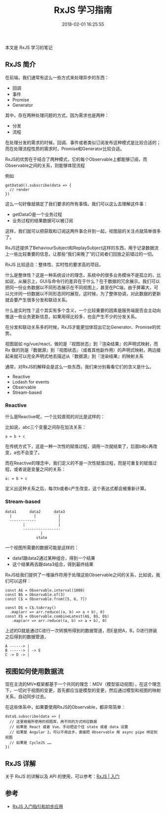﻿---
title: RxJS 学习指南
date: 2018-02-01 16:25:55
categories: coding
tags:
  - JavaScript
  - 函数式编程
  - RxJS
---

本文是 RxJS 学习的笔记

<!--more-->

## RxJS 简介

在前端，我们通常有这么一些方式来处理异步的东西：

* 回调
* 事件
* Promise
* Generator

其中，存在两种处理问题的方式，因为需求也是两种：

* 分发
* 流程

在处理分发的需求的时候，回调、事件或者类似订阅发布这种模式是比较合适的；而在处理流程性质的需求时，Promise和Generator比较合适。

RxJS的优势在于结合了两种模式，它的每个Observable上都能够订阅，而Observable之间的关系，则能够体现流程

例如

```
getDataO().subscribe(data => {
  // render
})
```

这么一句好像就搞定了我们要求的所有事情。我们可以这么去理解这件事：

* getDataO是一个业务过程
* 业务过程的结果数据可以被订阅

这样，我们就可以把获取和订阅这两件事合并到一起，视图层的关注点就简单很多了。


RxJS还提供了BehaviourSubject和ReplaySubject这样的东西，用于记录数据流上一些比较重要的信息，让那些“我们来晚了”的订阅者们回放之前错过的一切。

RxJS 比较适合：整体性、实时性的要求高的项目。

什么是整体性？这是一种系统设计的理念，系统中的很多业务模块不是孤立的，比如说，从展示上，GUI与命令行的差异在于什么？在于数据的冗余展示。我们可以把同一份业务数据以不同形态展示在不同视图上，甚至在PC端，由于屏幕大，可以允许同一份数据以不同形态同时展现，这时候，为了整体协调，对此数据的更新就会要产生很多分发和联动关系。

什么是实时性？这个其实有多个含义，一个比较重要的因素是服务端是否会主动向推送一些业务更新信息，如果用得比较多，也会产生不少的分发关系。

在分发和联动关系多的时候，RxJS才能更加体现出它比Generator、Promise的优势。

视图层如 ng/vue/react，做的是『视图状态』到『渲染结果』的声明式映射，而 Rx 做的则是『数据源』到『视图状态』（或者其他副作用）的声明式映射。两边接起来就可以完全声明式地去描述从『数据源』到『渲染结果』的映射关系

通常，对RxJS的解释会是这么一些东西，我们来分别看看它们的含义是什么。

* Reactive
* Lodash for events
* Observable
* Stream-based

### Reactive

什么是Reactive呢，一个比较直观的对比是这样的：

比如说，abc三个变量之间存在加法关系：

```
a = b + c
```

在传统方式下，这是一种一次性的赋值过程，调用一次就结束了，后面b和c再改变，a也不会变了。

而在Reactive的理念中，我们定义的不是一次性赋值过程，而是可重复的赋值过程，或者说是变量之间的关系：

```
a: = b + c
```

定义出这种关系之后，每次b或者c产生改变，这个表达式都会被重新计算。

### Stream-based

```
data1      data2      data3
  |          |          |
  ------------          |
        |               |
        -----------------
                |
              state
```

一个视图所需要的数据可能是这样的：

* data1跟data2通过某种组合，得到一个结果
* 这个结果再去跟data3组合，得到最终结果

RxJS给我们提供了一堆操作符用于处理这些Observable之间的关系，比如说，我们可以这样：

```
const A$ = Observable.interval(1000)
const B$ = Observable.of(3)
const C$ = Observable.from([5, 6, 7])

const D$ = C$.toArray()
  .map(arr => arr.reduce((a, b) => a + b), 0)
const E$ = Observable.combineLatest(A$, B$, D$)
   .map(arr => arr.reduce((a, b) => a + b), 0)
```

上述的D就是通过C进行一次转换所得到的数据管道，而E是把A，B，D进行拼装之后得到的数据管道，

```
A ------> |
B ------> | -> E
C -> D -> |
```


## 视图如何使用数据流

现在主流的MV*框架都基于一个共同的理念：MDV（模型驱动视图），在这个理念下，一切对于视图的变更，首先都应当是模型的变更，然后通过模型和视图的映射关系，自动同步过去。

在这些体系中，如果要使用RxJS的Observable，都非常简单：

```
data$.subscribe(data => {
  // 这里根据所使用的视图库，用不同的方式响应数据
  // 如果是 React 或者 Vue，手动把这个往 state 或者 data 设置
  // 如果是 Angular 2，可以不用这步，直接把 Observable 用 async pipe 绑定到视图
  // 如果是 CycleJS ……
})
```

## RxJS 详解

关于 RxJS 的详解以及 API 的使用，可以参考：[RxJS | 入门](http://cn.rx.js.org/manual/overview.html)

## 参考

* [RxJS 入门指引和初步应用](https://zhuanlan.zhihu.com/p/25383159)



